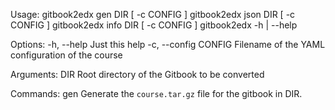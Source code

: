 
Usage:
    gitbook2edx gen DIR [ -c CONFIG ]
    gitbook2edx json DIR [ -c CONFIG ]
    gitbook2edx info DIR [ -c CONFIG ]
    gitbook2edx -h | --help

Options:
    -h, --help              Just this help
    -c, --config CONFIG     Filename of the YAML configuration of the course

Arguments:
    DIR                     Root directory of the Gitbook to be converted

Commands:
    gen                     Generate the `course.tar.gz` file for the gitbook in DIR.
